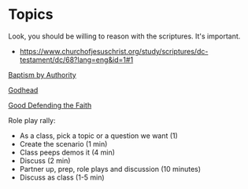 # Topics


Look, you should be willing to reason with the scriptures. It's important.
- https://www.churchofjesuschrist.org/study/scriptures/dc-testament/dc/68?lang=eng&id=1#1


[Baptism by Authority](./baptism_by_authority.md)

[Godhead](./the_godhead.md)

[Good Defending the Faith](./good_defending_the_faith.md)

Role play rally: 
- As a class, pick a topic or a question we want (1)
- Create the scenario (1 min)
- Class peeps demos it (4 min)
- Discuss (2 min)
- Partner up, prep, role plays and discussion (10 minutes)
- Discuss as class (1-5 min)

